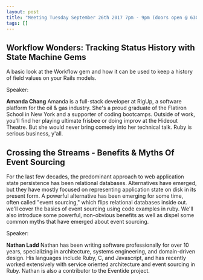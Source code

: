 ```yaml
---
layout: post
title: "Meeting Tuesday September 26th 2017 7pm - 9pm (doors open @ 630pm)"
tags: []
---
```


## Workflow Wonders: Tracking Status History with State Machine Gems

A basic look at the Workflow gem and how it can be used to keep a history of field values on your Rails models.

Speaker:

**Amanda Chang**
Amanda is a full-stack developer at RigUp, a software platform for the oil & gas industry. She's a proud graduate of the Flatiron School in New York and a supporter of coding bootcamps. Outside of work, you'll find her playing ultimate frisbee or doing improv at the Hideout Theatre. But she would never bring comedy into her technical talk. Ruby is serious business, y'all.

## Crossing the Streams - Benefits & Myths Of Event Sourcing

For the last few decades, the predominant approach to web application state persistence has been relational databases. Alternatives have emerged, but they have mostly focused on representing application state on disk in its present form. A powerful alternative has been emerging for some time, often called "event sourcing," which flips relational databases inside out. we'll cover the basics of event sourcing using code examples in ruby. We'll also introduce some powerful, non-obvious benefits as well as dispel some common myths that have emerged about event sourcing.

Speaker:

**Nathan Ladd**
Nathan has been writing software professionally for over 10 years, specializing in architecture, systems engineering, and domain-driven design. His languages include Ruby, C, and Javascript, and has recently worked extensively with service oriented architecture and event sourcing in Ruby. Nathan is also a contributor to the Eventide project.
